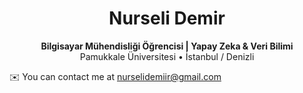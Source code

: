 
<h1 align="center">Nurseli Demir</h1>

<p align="center">
  <strong>Bilgisayar Mühendisliği Öğrencisi | Yapay Zeka & Veri Bilimi</strong><br>
  Pamukkale Üniversitesi • İstanbul / Denizli
</p>

✉️ You can contact me at nurselidemiir@gmail.com


